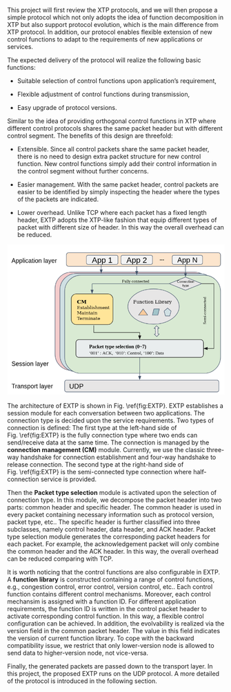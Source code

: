 This project will first review the XTP protocols, and we will then
propose a simple protocol which not only adopts the idea of function
decomposition in XTP but also support protocol evolution, which is the
main difference from XTP protocol. In addition, our protocol enables
flexible extension of new control functions to adapt to the requirements
of new applications or services.

The expected delivery of the protocol will realize the following basic
functions:

-   Suitable selection of control functions upon application’s
    requirement,

-   Flexible adjustment of control functions during transmission,

-   Easy upgrade of protocol versions.

Similar to the idea of providing orthogonal control functions in XTP
where different control protocols shares the same packet header but with
different control segment. The benefits of this design are threefold:

-   Extensible. Since all control packets share the same packet header,
    there is no need to design extra packet structure for new control
    function. New control functions simply add their control information
    in the control segment without further concerns.

-   Easier management. With the same packet header, control packets are
    easier to be identified by simply inspecting the header where the
    types of the packets are indicated.

-   Lower overhead. Unlike TCP where each packet has a fixed length
    header, EXTP adopts the XTP-like fashion that equip different types
    of packet with different size of header. In this way the overall
    overhead can be reduced.

![Architecture of EXTP protocol \label{fig:EXTP}](Figure/EXTP.png "fig:") 

The architecture of EXTP is shown in Fig. \ref{fig:EXTP}. EXTP establishes a
session module for each conversation between two applications. The
connection type is decided upon the service requirements. Two types of
connection is defined: The first type at the left-hand side of
Fig. \ref{fig:EXTP} is the fully connection type where two ends can
send/receive data at the same time. The connection is managed by the
**connection management (CM)** module. Currently, we use the classic
three-way handshake for connection establishment and four-way handshake
to release connection. The second type at the right-hand side of
Fig. \ref{fig:EXTP} is the semi-connected type connection where
half-connection service is provided.

Then the **Packet type selection** module is activated upon the
selection of connection type. In this module, we decompose the packet
header into two parts: common header and specific header. The common
header is used in every packet containing necessary information such as
protocol version, packet type, etc.. The specific header is further
classified into three subclasses, namely control header, data header,
and ACK header. Packet type selection module generates the corresponding packet
headers for each packet. For example, the acknowledgement packet will
only combine the common header and the ACK header. In this way, the
overall overhead can be reduced comparing with TCP.

It is worth noticing that the control functions are also configurable in
EXTP. A **function library** is constructed containing a range of
control functions, e.g., congestion control, error control, version
control, etc.. Each control function contains different control
mechanisms. Moreover, each control mechansim is assigned with a function
ID. For different application requirements, the function ID is written
in the control packet header to activate corresponding control function.
In this way, a flexible control configuration can be achieved. In
addition, the evolvability is realized via the version field in the
common packet header. The value in this field indicates the version of
current function library. To cope with the backward compatibility issue,
we restrict that only lower-version node is allowed to send data to
higher-version node, not vice-versa.

Finally, the generated packets are passed down to the transport layer.
In this project, the proposed EXTP runs on the UDP protocol. A more
detailed of the protocol is introduced in the following section.
